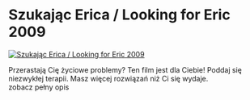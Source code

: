 Szukając Erica / Looking for Eric 2009 
=============
[![Szukając Erica / Looking for Eric 2009 ](http://vidos.pl/images/player.gif)](http://vidos.pl/szukajac-erica-looking-for-eric-2009)

 Przerastają Cię życiowe problemy? Ten film jest dla Ciebie! Poddaj się niezwykłej terapii. Masz więcej rozwiązań niż Ci się wydaje. zobacz pełny opis
